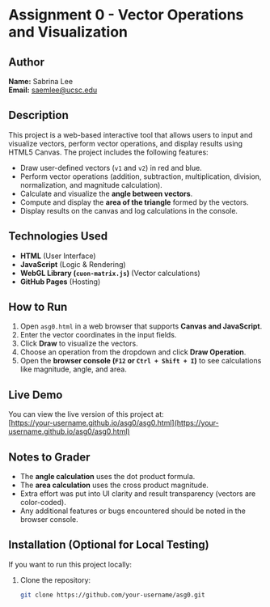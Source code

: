 # Assignment 0 - Vector Operations and Visualization

## Author
**Name:** Sabrina Lee  
**Email:** saemlee@ucsc.edu  

## Description
This project is a web-based interactive tool that allows users to input and visualize vectors, perform vector operations, and display results using HTML5 Canvas. The project includes the following features:
- Draw user-defined vectors (`v1` and `v2`) in red and blue.
- Perform vector operations (addition, subtraction, multiplication, division, normalization, and magnitude calculation).
- Calculate and visualize the **angle between vectors**.
- Compute and display the **area of the triangle** formed by the vectors.
- Display results on the canvas and log calculations in the console.

## Technologies Used
- **HTML** (User Interface)
- **JavaScript** (Logic & Rendering)
- **WebGL Library (`cuon-matrix.js`)** (Vector calculations)
- **GitHub Pages** (Hosting)

## How to Run
1. Open `asg0.html` in a web browser that supports **Canvas and JavaScript**.
2. Enter the vector coordinates in the input fields.
3. Click **Draw** to visualize the vectors.
4. Choose an operation from the dropdown and click **Draw Operation**.
5. Open the **browser console (`F12` or `Ctrl + Shift + I`)** to see calculations like magnitude, angle, and area.

## Live Demo
You can view the live version of this project at:  
[https://your-username.github.io/asg0/asg0.html](https://your-username.github.io/asg0/asg0.html)

## Notes to Grader
- The **angle calculation** uses the dot product formula.
- The **area calculation** uses the cross product magnitude.
- Extra effort was put into UI clarity and result transparency (vectors are color-coded).
- Any additional features or bugs encountered should be noted in the browser console.

## Installation (Optional for Local Testing)
If you want to run this project locally:
1. Clone the repository:
   ```sh
   git clone https://github.com/your-username/asg0.git
